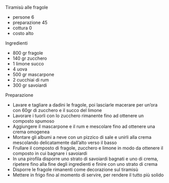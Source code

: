 Tiramisù alle fragole

- persone 6
- preparazione 45
- cottura 0
- costo alto

Ingredienti

- 800 gr fragole
- 140 gr zucchero
- 1 limone succo
- 4 uova
- 500 gr mascarpone
- 2 cucchiai di rum
- 300 gr savoiardi

Preparazione

- Lavare e tagliare a dadini le fragole, poi lasciarle macerare per un’ora con 60gr di zucchero e il succo del limone
- Lavorare i tuorli con lo zucchero rimanente fino ad ottenere un composto spumoso
- Aggiungere il mascarpone e il rum e mescolare fino ad ottenere una crema omogenea
- Montare gli albumi a neve con un pizzico di sale e unirli alla crema mescolando delicatamente dall’alto verso il basso
- Frullare il composto di fragole, zucchero e limone in modo da ottenere il composto in cui bagnare i savoiardi
- In una pirofila disporre uno strato di savoiardi bagnati e uno di crema, ripetere fino alla fine degli ingredienti e finire con uno strato di crema
- Disporre le fragole rimanenti come decorazione sul tiramisù
- Mettere in frigo fino al momento di servire, per rendere il tutto più solido
